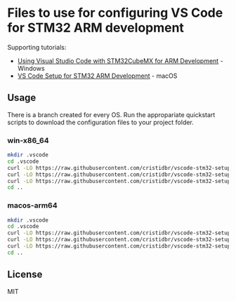 # Files to use for configuring VS Code for STM32 ARM development

Supporting tutorials:
- [Using Visual Studio Code with STM32CubeMX for ARM Development](https://hbfsrobotics.com/blog/configuring-vs-code-arm-development-stm32cubemx) - Windows 
- [VS Code Setup for STM32 ARM Development](https://medium.com/@cristian.dbr/vs-code-setup-for-stm32-arm-development-on-apple-silicon-mac-e244b789bde1) - macOS

## Usage

There is a branch created for every OS. Run the appropariate quickstart scripts to download the configuration files to your project folder.

### win-x86_64

```sh
mkdir .vscode
cd .vscode
curl -LO https://raw.githubusercontent.com/cristidbr/vscode-stm32-setup/win-x86_64/c_cpp_properties.json
curl -LO https://raw.githubusercontent.com/cristidbr/vscode-stm32-setup/win-x86_64/tasks.json
curl -LO https://raw.githubusercontent.com/cristidbr/vscode-stm32-setup/win-x86_64/settings.json
cd ..
```

### macos-arm64

```sh
mkdir .vscode
cd .vscode
curl -LO https://raw.githubusercontent.com/cristidbr/vscode-stm32-setup/macos-arm64/c_cpp_properties.json
curl -LO https://raw.githubusercontent.com/cristidbr/vscode-stm32-setup/macos-arm64/tasks.json
curl -LO https://raw.githubusercontent.com/cristidbr/vscode-stm32-setup/macos-arm64/settings.json
cd ..
```

## License

MIT 